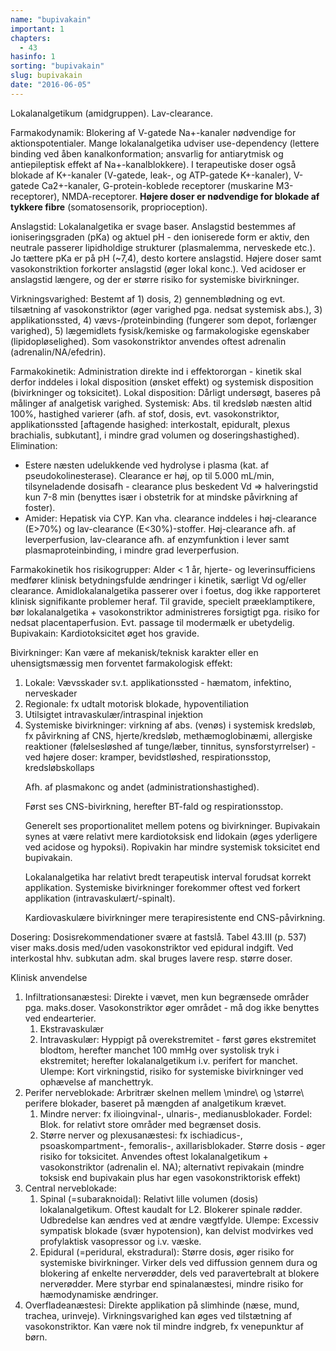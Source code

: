 ```yaml
---
name: "bupivakain"
important: 1
chapters:
  - 43
hasinfo: 1
sorting: "bupivakain"
slug: bupivakain
date: "2016-06-05"
---
```


Lokalanalgetikum (amidgruppen). Lav-clearance.

Farmakodynamik: Blokering af V-gatede Na+-kanaler nødvendige for
aktionspotentialer. Mange lokalanalgetika udviser use-dependency (lettere
binding ved åben kanalkonformation; ansvarlig for antiarytmisk og antiepileptisk
effekt af Na+-kanalblokkere). I terapeutiske doser også blokade af K+-kanaler
(V-gatede, leak-, og ATP-gatede K+-kanaler), V-gatede Ca2+-kanaler,
G-protein-koblede receptorer (muskarine M3-receptorer), NMDA-receptorer.
<b>Højere doser er nødvendige for blokade af tykkere fibre</b> (somatosensorik,
proprioception).

Anslagstid: Lokalanalgetika er svage baser. Anslagstid bestemmes af
ioniseringsgraden (pKa) og aktuel pH - den ioniserede form er aktiv, den
neutrale passerer lipidholdige strukturer (plasmalemma, nerveskede etc.). Jo
tættere pKa er på pH (~7,4), desto kortere anslagstid. Højere doser samt
vasokonstriktion forkorter anslagstid (øger lokal konc.). Ved acidoser er
anslagstid længere, og der er større risiko for systemiske bivirkninger.

Virkningsvarighed: Bestemt af 1) dosis, 2) gennemblødning og evt. tilsætning af
vasokonstriktor (øger varighed pga. nedsat systemisk abs.), 3)
applikationssted, 4) vævs-/proteinbinding (fungerer som depot, forlænger
varighed), 5) lægemidlets fysisk/kemiske og farmakologiske egenskaber
(lipidopløselighed). Som vasokonstriktor anvendes oftest adrenalin
(adrenalin/NA/efedrin).

Farmakokinetik: Administration direkte ind i effektororgan - kinetik skal derfor
inddeles i lokal disposition (ønsket effekt) og systemisk disposition
(bivirkninger og toksicitet). Lokal disposition: Dårligt undersøgt, baseres på
målinger af analgetisk varighed. Systemisk: Abs. til kredsløb næsten altid 100%,
hastighed varierer (afh. af stof, dosis, evt. vasokonstriktor, applikationssted
[aftagende hasighed: interkostalt, epiduralt, plexus brachialis, subkutant], i
mindre grad volumen og doseringshastighed). Elimination: <ul><li>Estere næsten
udelukkende ved hydrolyse i plasma (kat. af pseudokolinesterase). Clearance er
høj, op til 5.000 mL/min, tilsyneladende dosisafh - clearance plus beskedent Vd
=> halveringstid kun 7-8 min (benyttes især i obstetrik for at mindske
påvirkning af foster).</li><li>Amider: Hepatisk via CYP. Kan vha. clearance
inddeles i høj-clearance (E>70%) og lav-clearance (E<30%)-stoffer. Høj-clearance
afh. af leverperfusion, lav-clearance afh. af enzymfunktion i lever samt
plasmaproteinbinding, i mindre grad leverperfusion.</li></ul>

Farmakokinetik hos risikogrupper: Alder < 1 år, hjerte- og leverinsufficiens
medfører klinisk betydningsfulde ændringer i kinetik, særligt Vd og/eller
clearance. Amidlokalanalgetika passerer over i foetus, dog ikke rapporteret
klinisk signifikante problemer heraf. Til gravide, specielt præeklamptikere, bør
lokalanalgetika + vasokonstriktor administreres forsigtigt pga. risiko for
nedsat placentaperfusion. Evt. passage til modermælk er ubetydelig. Bupivakain:
Kardiotoksicitet øget hos gravide.

Bivirkninger: Kan være af mekanisk/teknisk karakter eller en uhensigtsmæssig men
forventet farmakologisk effekt:<ol><li value="1">Lokale: Vævsskader sv.t.
applikationssted - hæmatom, infektino, nerveskader</li><li>Regionale: fx udtalt
motorisk blokade, hypoventiliation</li><li>Utilsigtet intravaskulær/intraspinal
injektion</li><li>Systemiske bivirkninger: virkning af abs. (venøs) i systemisk
kredsløb, fx påvirkning af CNS, hjerte/kredsløb, methæmoglobinæmi, allergiske
reaktioner (følelsesløshed af tunge/læber, tinnitus, synsforstyrrelser) - ved
højere doser: kramper, bevidstløshed, respirationsstop, kredsløbskollaps

Afh. af plasmakonc og andet (administrationshastighed).

Først ses CNS-bivirkning, herefter BT-fald og
respirationsstop.</li><li style="list-style:none">Generelt ses proportionalitet
mellem potens og bivirkninger. Bupivakain synes at være relativt mere
kardiotoksisk end lidokain (øges yderligere ved acidose og hypoksi). Ropivakin
har mindre systemisk toksicitet end bupivakain.

Lokalanalgetika har relativt bredt terapeutisk interval forudsat korrekt
applikation. Systemiske bivirkninger forekommer oftest ved forkert applikation
(intravaskulært/-spinalt).

Kardiovaskulære bivirkninger mere terapiresistente end CNS-påvirkning.</li></ol>

Dosering: Dosisrekommendationer svære at fastslå. Tabel 43.III (p. 537) viser
maks.dosis med/uden vasokonstriktor ved epidural indgift. Ved interkostal hhv.
subkutan adm. skal bruges lavere resp. større doser.

Klinisk anvendelse

<ol><li>Infiltrationsanæstesi: Direkte i vævet, men kun begrænsede områder pga. maks.doser. Vasokonstriktor øger området - må dog ikke benyttes ved endearterier.<ol><li>Ekstravaskulær</li><li>Intravaskulær: Hyppigt på overekstremitet - først gøres ekstremitet blodtom, herefter manchet 100 mmHg over systolisk tryk i ekstremitet; herefter lokalanalgetikum i.v. perifert for manchet. Ulempe: Kort virkningstid, risiko for systemiske bivirkninger ved ophævelse af manchettryk.</li></ol></li><li>Perifer nerveblokade: Arbritrær skelnen mellem \mindre\ og \større\ perifere blokader, baseret på mængden af analgetikum krævet.<ol><li>Mindre nerver: fx ilioingvinal-, ulnaris-, medianusblokader. Fordel: Blok. for relativt store områder med begrænset dosis.</li><li>Større nerver og plexusanæstesi: fx ischiadicus-, psoaskompartment-, femoralis-, axillarisblokader. Større dosis - øger risiko for toksicitet. Anvendes oftest lokalanalgetikum + vasokonstriktor (adrenalin el. NA); alternativt repivakain (mindre toksisk end bupivakain plus har egen vasokonstriktorisk effekt)</li></ol></li><li>Central nerveblokade: <ol><li>Spinal (=subaraknoidal): Relativt lille volumen (dosis) lokalanalgetikum. Oftest kaudalt for L2. Blokerer spinale rødder. Udbredelse kan ændres ved at ændre vægtfylde. Ulempe: Excessiv sympatisk blokade (svær hypotension), kan delvist modvirkes ved profylaktisk vasopressor og i.v. væske.</li><li>Epidural (=peridural, ekstradural): Større dosis, øger risiko for systemiske bivirkninger. Virker dels ved diffussion gennem dura og blokering af enkelte nerverødder, dels ved paravertebralt at blokere nerverødder. Mere styrbar end spinalanæstesi, mindre risiko for hæmodynamiske ændringer.</li></ol></li><li>Overfladeanæstesi: Direkte applikation på slimhinde (næse, mund, trachea, urinveje). Virkningsvarighed kan øges ved tilstætning af vasokonstriktor. Kan være nok til mindre indgreb, fx venepunktur af børn.</li></ol>
